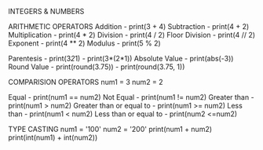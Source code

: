 INTEGERS & NUMBERS

ARITHMETIC OPERATORS
Addition        - print(3 + 4)
Subtraction     - print(4 + 2)
Multiplication  - print(4 * 2)
Division        - print(4 / 2)
Floor Division  - print(4 // 2)
Exponent        - print(4 ** 2)
Modulus         - print(5 % 2)

Parentesis      - print(3*2*1)
                - print(3*(2*1))
Absolute Value  - print(abs(-3))
Round Value     - print(round(3.75))
                - print(round(3.75, 1))

COMPARISION OPERATORS
num1 = 3
num2 = 2

Equal                     - print(num1 == num2)
Not Equal                 - print(num1 != num2)
Greater than              - print(num1 > num2)
Greater than or equal to  - print(num1 >= num2)
Less than                 - print(num1 < num2)
Less than or equal to     - print(num2 <=num2)

TYPE CASTING
num1 = '100'
num2 = '200'
print(num1 + num2)
print(int(num1) + int(num2))
